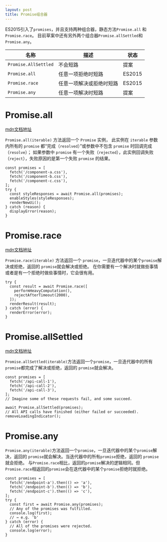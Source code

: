 ```yaml
---
layout: post
title: Promise组合器
---
```


ES2015引入了`promises`，并且支持两种组合器，静态方法`Promise.all` 和 `Promise.race`。
目前草案中还有另外两个组合器`Promise.allSettled`和`Promise.any`。
<!-- more -->

| 名称 | 描述 | 状态 | 
| ----- | --------- | ----------- | 
| `Promise.AllSettled` |  不会短路 |       提案      |         
| `Promise.all`  | 任意一项拒绝时短路     |  ES2015    |         
| `Promise.race`  | 任意一项解决或拒绝时短路     | ES2015   |         
| `Promise.any`  |   任意一项解决时短路   |  提案    |         

# Promise.all

[mdn文档地址](https://developer.mozilla.org/zh-CN/docs/Web/JavaScript/Reference/Global_Objects/Promise/all)

`Promise.all(iterable)` 方法返回一个 `Promise` 实例，
此实例在 `iterable` 参数内所有的 `promise` 都“完成（`resolved`）”或参数中不包含 `promise` 时回调完成（`resolve`）；
如果参数中  `promise` 有一个失败（`rejected`），此实例回调失败（`reject`），失败原因的是第一个失败 `promise` 的结果。

```` 
const promises = [
  fetch('/component-a.css'),
  fetch('/component-b.css'),
  fetch('/component-c.css'),
];
try {
  const styleResponses = await Promise.all(promises);
  enableStyles(styleResponses);
  renderNewUi();
} catch (reason) {
  displayError(reason);
}
````

# Promise.race

[mdn文档地址](https://developer.mozilla.org/zh-CN/docs/Web/JavaScript/Reference/Global_Objects/Promise/race)

`Promise.race(iterable)` 方法返回一个 `promise`，一旦迭代器中的某个`promise`解决或拒绝，返回的 `promise`就会解决或拒绝。
在你需要有一个解决时就做些事情或者是有一个拒绝时做些事情时，它会很有用。

```` 
try {
  const result = await Promise.race([
    performHeavyComputation(),
    rejectAfterTimeout(2000),
  ]);
  renderResult(result);
} catch (error) {
  renderError(error);
}
````

# Promise.allSettled

[mdn文档地址](https://developer.mozilla.org/zh-CN/docs/Web/JavaScript/Reference/Global_Objects/Promise/allSettled)

`Promise.allSettled(iterable)`方法返回一个`promise`，一旦迭代器中的所有`promise`都完成了解决或拒绝，返回的 `promise`就会解决。

```` 
const promises = [
  fetch('/api-call-1'),
  fetch('/api-call-2'),
  fetch('/api-call-3'),
];
// Imagine some of these requests fail, and some succeed.

await Promise.allSettled(promises);
// All API calls have finished (either failed or succeeded).
removeLoadingIndicator();
````

# Promise.any

`Promise.any(iterable)`方法返回一个`promise`，一旦迭代器中的某个`promise`解决，返回的 `promise`就会解决。当迭代器中的所有`promise`拒绝，返回的 `promise`就会拒绝。
与`Promise.race`相比，返回的`promise`解决的逻辑相同。但`Promise.race`相返回的`promise`会在迭代器中的某个`promise`拒绝时就拒绝。

```` 
const promises = [
  fetch('/endpoint-a').then(() => 'a'),
  fetch('/endpoint-b').then(() => 'b'),
  fetch('/endpoint-c').then(() => 'c'),
];
try {
  const first = await Promise.any(promises);
  // Any of the promises was fulfilled.
  console.log(first);
  // → e.g. 'b'
} catch (error) {
  // All of the promises were rejected.
  console.log(error);
}
````
